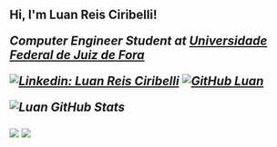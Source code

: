 <h2>Hi, I'm Luan Reis Ciribelli! 
<p><em>Computer Engineer Student at <a href="https://www2.ufjf.br/ufjf/">Universidade Federal de Juiz de Fora</a>


[![Linkedin: Luan Reis Ciribelli](https://img.shields.io/badge/-LuanCiribelli-blue?style=flat-square&logo=Linkedin&logoColor=white&link=https:www.linkedin.com/in/luan-ciribelli-467b251a2)](www.linkedin.com/in/luan-ciribelli-467b251a2)
[![GitHub Luan](https://img.shields.io/github/followers/Luan?label=follow&style=social)](https://github.com/LuanCiribelli)




![Luan GitHub Stats](https://github-readme-stats.vercel.app/api?username=LuanCiribelli&show_icons=true)
  
 ![](https://github.com/LuanCiribelli/github-stats/blob/master/generated/overview.svg)
![](https://github.com/LuanCiribelli/github-stats/blob/master/generated/languages.svg)



